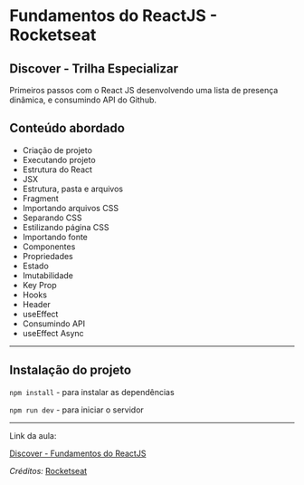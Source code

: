 # Fundamentos do ReactJS - Rocketseat

## Discover - Trilha Especializar
Primeiros passos com o React JS desenvolvendo uma lista de presença dinâmica, e consumindo API do Github.

## Conteúdo abordado
 - Criação de projeto
 - Executando projeto
 - Estrutura do React
 - JSX
 - Estrutura, pasta e arquivos
 - Fragment
 - Importando arquivos CSS
 - Separando CSS
 - Estilizando página CSS
 - Importando fonte
 - Componentes
 - Propriedades
 - Estado
 - Imutabilidade
 - Key Prop
 - Hooks
 - Header
 - useEffect
 - Consumindo API
 - useEffect Async

---

## Instalação do projeto

`npm install` - para instalar as dependências

`npm run dev` - para iniciar o servidor

---

Link da aula:

[Discover - Fundamentos do ReactJS](https://app.rocketseat.com.br/discover/course/especializar-react)

*Créditos:* [Rocketseat](https://app.rocketseat.com.br)